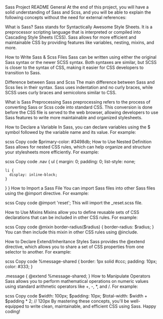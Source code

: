Sass Project README
General
At the end of this project, you will have a solid understanding of Sass and Scss, and you will be able to explain the following concepts without the need for external references:

What is Sass?
Sass stands for Syntactically Awesome Style Sheets. It is a preprocessor scripting language that is interpreted or compiled into Cascading Style Sheets (CSS). Sass allows for more efficient and maintainable CSS by providing features like variables, nesting, mixins, and more.

How to Write Sass & Scss Files
Sass can be written using either the original Sass syntax or the newer SCSS syntax. Both syntaxes are similar, but SCSS is closer to the syntax of CSS, making it easier for CSS developers to transition to Sass.

Difference between Sass and Scss
The main difference between Sass and Scss lies in their syntax. Sass uses indentation and no curly braces, while SCSS uses curly braces and semicolons similar to CSS.

What is Sass Preprocessing
Sass preprocessing refers to the process of converting Sass or Scss code into standard CSS. This conversion is done before the CSS file is served to the web browser, allowing developers to use Sass features to write more maintainable and organized stylesheets.

How to Declare a Variable
In Sass, you can declare variables using the $ symbol followed by the variable name and its value. For example:

scss
Copy code
$primary-color: #3498db;
How to Use Nested Definition
Sass allows for nested CSS rules, which can help organize and structure your stylesheets more efficiently. For example:

scss
Copy code
.nav {
  ul {
    margin: 0;
    padding: 0;
    list-style: none;

    li {
      display: inline-block;
    }
  }
}
How to Import a Sass File
You can import Sass files into other Sass files using the @import directive. For example:

scss
Copy code
@import 'reset';
This will import the _reset.scss file.

How to Use Mixins
Mixins allow you to define reusable sets of CSS declarations that can be included in other CSS rules. For example:

scss
Copy code
@mixin border-radius($radius) {
  border-radius: $radius;
}
You can then include this mixin in other CSS rules using @include.

How to Declare Extend/Inheritance Styles
Sass provides the @extend directive, which allows you to share a set of CSS properties from one selector to another. For example:

scss
Copy code
%message-shared {
  border: 1px solid #ccc;
  padding: 10px;
  color: #333;
}

.message {
  @extend %message-shared;
}
How to Manipulate Operators
Sass allows you to perform mathematical operations on numeric values using standard arithmetic operators like +, -, *, and /. For example:

scss
Copy code
$width: 100px;
$padding: 10px;
$total-width: $width + $padding * 2; // 120px
By mastering these concepts, you'll be well-equipped to write clean, maintainable, and efficient CSS using Sass. Happy coding!
